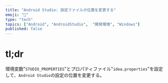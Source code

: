 ```yaml
---
title: "Android Studio: 設定ファイルの位置を変更する"
emoji: "📱"
type: "tech" 
topics: ["Android", "AndroidStudio",  "開発環境", "Windows"]
published: false
---
```


# tl;dr

環境変数"``STUDIO_PROPERTIES``"とプロパティファイル"``idea.properties``"を設定して、``Android Studio``の設定の位置を変更する。

